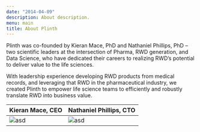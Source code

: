 ```yaml
---
date: "2014-04-09"
description: About description.
menu: main
title: About Plinth
---
```


Plinth was co-founded by Kieran Mace, PhD and Nathaniel Phillips, PhD – two scientific leaders at the intersection of Pharma, RWD generation, and Data Science, who have dedicated their careers to realizing RWD’s potential to deliver value to the life sciences.

With leadership experience developing RWD products from medical records, and leveraging that RWD in the pharmaceutical industry, we created Plinth to empower life science teams to efficiently and robustly translate RWD into business value. 

|Kieran Mace, CEO|Nathaniel Phillips, CTO|
|:----|:----|
|  ![asd](../image/kieran.jpeg)|![asd](../image/nathaniel.jpeg)|
